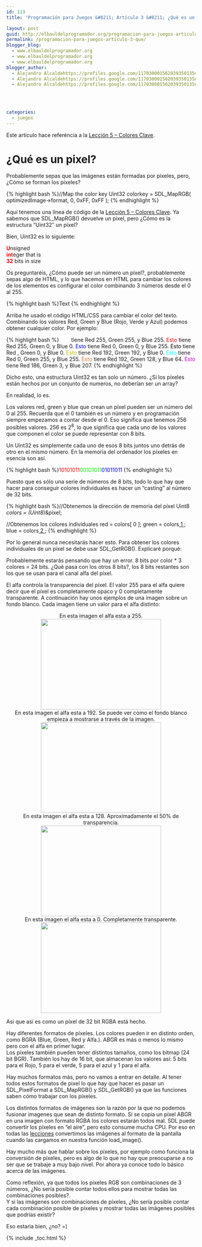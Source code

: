 ```yaml
---
id: 113
title: 'Programación para Juegos &#8211; Artículo 3 &#8211; ¿Qué es un pixel?'

layout: post
guid: http://elbauldelprogramador.org/programacion-para-juegos-articulo-3-que-es-un-pixel/
permalink: /programacion-para-juegos-articulo-3-que/
blogger_blog:
  - www.elbauldelprogramador.org
  - www.elbauldelprogramador.org
  - www.elbauldelprogramador.org
blogger_author:
  - Alejandro Alcaldehttps://profiles.google.com/117030001562039350135noreply@blogger.com
  - Alejandro Alcaldehttps://profiles.google.com/117030001562039350135noreply@blogger.com
  - Alejandro Alcaldehttps://profiles.google.com/117030001562039350135noreply@blogger.com

  
  
  
categories:
  - juegos
---
```

<div class="icosdl">
</div>

Este artículo hace referéncia a la [Lección 5 &#8211; Colores Clave][1].

# ¿Qué es un pixel?

Probablemente sepas que las imágenes están formadas por píxeles, pero, ¿Cómo se forman los píxeles?

{% highlight bash %}//Map the color key
            Uint32 colorkey = SDL_MapRGB( optimizedImage-&gt;format, 0, 0xFF, 0xFF );
{% endhighlight %}

Aquí tenemos una línea de código de la [Lección 5 &#8211; Colores Clave][1]. Ya sabemos que SDL_MapRGB() devuelve un pixel, pero ¿Cómo es la estructura &#8220;Uint32&#8243; un píxel?  
  
<!--ad-->

  
Bien, Uint32 es lo siguiente:

<span class="Apple-style-span" style="color: red;"><b>U</b></span>nsigned  
<span class="Apple-style-span" style="color: red;"><b>int</b></span>eger that is   
<span class="Apple-style-span" style="color: red;"><b>32</b></span> bits in size

Os preguntaréis, ¿Cómo puede ser un número un píxel?, probablemente sepas algo de HTML, y lo que hacemos en HTML para cambiar los colores de los elementos es configurar el color combinando 3 números desde el 0 al 255.

{% highlight bash %}<span style="color: rgb(Red,Green,Blue)">Text</span>
{% endhighlight %}

Arriba he usado el código HTML/CSS para cambiar el color del texto. Combinando los valores Red, Green y Blue (Rojo, Verde y Azul) podemos obtener cualquier color. Por ejemplo:

{% highlight bash %}<span style="color: rgb(255,255,255)">Esto</span> tiene Red 255, Green 255, y Blue 255.
<span style="color: rgb(255,0,0)">Esto</span> tiene Red 255, Green 0, y Blue 0.
<span style="color: rgb(0,0,255)">Esto</span> tiene Red 0, Green 0, y Blue 255.
<span style="color: rgb(0,0,0)">Esto</span> tiene Red , Green 0, y Blue 0. 
<span style="color: rgb(192,192,0)">Esto</span> tiene Red 192, Green 192, y Blue 0. 
<span style="color: rgb(0,255,255)">Esto</span> tiene Red 0, Green 255, y Blue 255. 
<span style="color: rgb(192,128,64)">Esto</span> tiene Red 192, Green 128, y Blue 64.
<span style="color: rgb(186,3,207)">Esto</span> tiene Red 186, Green 3, y Blue 207.
{% endhighlight %}

Dicho esto, una estructura Uint32 es tan solo un número. ¿Si los píxeles están hechos por un conjunto de numeros, no deberían ser un array?

En realidad, lo es.

Los valores red, green y blue que crean un píxel pueden ser un número del 0 al 255. Recuerda que el 0 también es un número y en programación siempre empezamos a contar desde el 0. Eso significa que tenemos 256 posíbles valores. 256 es 2<sup>8</sup>, lo que significa que cada uno de los valores que componen el color se puede representar con 8 bits.

Un Uint32 es simplemente cada uno de esos 8 bits juntos uno detrás de otro en el mismo número. En la memoria del ordenador los píxeles en esencia son así.

{% highlight bash %}<span style="color: rgb(255,0,0)">10101011</span><span style="color: rgb(0,255,0)">00101011</span><span style="color: rgb(0,0,255)">01011011</span>
{% endhighlight %}

Puesto que es sólo una serie de números de 8 bits, todo lo que hay que hacer para conseguir colores individuales es hacer un &#8220;casting&#8221; al número de 32 bits.

{% highlight bash %}//Obtenemos la dirección de memoria del píxel
Uint8 *colors = (Uint8*)&pixel;

//Obtenemos los colores individuales
red = colors[ 0 ];
green = colors[ 1 ];
blue = colors[ 2 ];
{% endhighlight %}

Por lo general nunca necesitarás hacer esto. Para obtener los colores individuales de un píxel se debe usar SDL_GetRGB(). Explicaré porqué:

Probablemente estarás pensando que hay un error. 8 bits por color * 3 colores = 24 bits. ¿Qué pasa con los otros 8 bits?, los 8 bits restantes son los que se usan para el canal alfa del píxel.

El alfa controla la transparencia del píxel. El valor 255 para el alfa quiere decir que el píxel es completamente opaco y 0 completamente transparente. A continuación hay unos ejemplos de una imagen sobre un fondo blanco. Cada imagen tiene un valor para el alfa distinto:

<div class="separator" style="clear: both; text-align: center;">
  En esta imagen el alfa esta a 255.<br /> <img border="0" height="240" width="320" src="http://2.bp.blogspot.com/_IlK2pNFFgGM/TUK2lKrtn2I/AAAAAAAAASs/vVyJ2YkO3oY/s320/255.jpg" />
</div>



<div class="separator" style="clear: both; text-align: center;">
  En esta imagen el alfa esta a 192. Se puede ver como el fondo blanco empieza a mostrarse a través de la imagen.<br /> <img border="0" height="240" width="320" src="http://1.bp.blogspot.com/_IlK2pNFFgGM/TUK2lEXQZAI/AAAAAAAAAS0/kyR_W-tWVo0/s320/192.jpg" />
</div>



<div class="separator" style="clear: both; text-align: center;">
  En esta imagen el alfa esta a 128. Aproximadamente el 50% de transparencia. <br /> <img border="0" height="240" width="320" src="http://2.bp.blogspot.com/_IlK2pNFFgGM/TUK2lWOQFWI/AAAAAAAAAS8/R3cn8kuccy0/s320/128.jpg" />
</div>



<div class="separator" style="clear: both; text-align: center;">
  En esta imagen el alfa esta a 0. Completamente transparente.<br /> <img border="0" height="240" width="320" src="http://4.bp.blogspot.com/_IlK2pNFFgGM/TUK2luEZy5I/AAAAAAAAATE/pa2iI4pX_Pk/s320/0.jpg" />
</div>

Asi que así es como un píxel de 32 bit RGBA está hecho.

Hay diferentes formatos de píxeles. Los colores pueden ir en distinto orden, como BGRA (Blue, Green, Red y Alfa.). ABGR es más o menos lo mismo pero con el alfa en primer lugar.  
Los píxeles también pueden tener distintos tamaños, como los bitmap (24 bit BGR). También los hay de 16 bit, que almacenan los valores así: 5 bits para el Rojo, 5 para el verde, 5 para el azul y 1 para el alfa.

Hay muchos formatos más, pero no vamos a entrar en detalle. Al tener todos estos formatos de pixel lo que hay que hacer es pasar un SDL\_PixelFormat a SDL\_MapRGB() y SDL_GetRGB() ya que las funciones saben cómo trabajar con los píxeles.

Los distintos formatos de imágenes son la razón por la que no podemos fusionar imagenes que sean de distinto formato. Si se copia un píxel ABGR en una imagen con formato RGBA los colores estarán todos mal. SDL puede convertir los píxeles en &#8220;el aire&#8221;, pero esto consume mucha CPU. Por eso en todas las [lecciones][2] convertimos las imágenes al formato de la pantalla cuando las cargamos en nuestra función load_image().

Hay mucho más que hablar sobre los píxeles, por ejemplo como funciona la conversión de píxeles, pero es algo de lo que no hay que preocuparse a no ser que se trabaje a muy bajo nivel. Por ahora ya conoce todo lo básico acerca de las imágenes.

Como reflexión, ya que todos los píxeles RGB son combinaciones de 3 números, ¿No sería posible contar todos ellos para mostrar todas las combinaciones posibles?.  
Y si las imágenes son combinaciones de píxeles, ¿No sería posible contar cada combinación posible de píxeles y mostrar todas las imágenes posibles que podrías existir?

Eso estaria bien, ¿no? =)



 [1]: https://elbauldelprogramador.com/programacion-para-juegos-leccion-5/
 [2]: http://bashyc.blogspot.com/p/tutorial-sdl.html

{% include _toc.html %}
